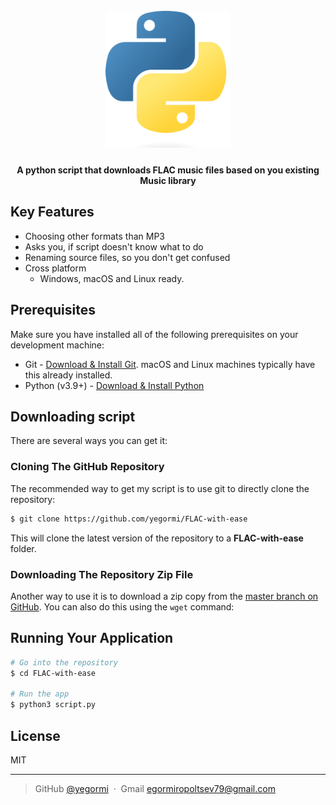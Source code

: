 <h1 align="center">
  <br>
  <a href="https://github.com/yegormi/FLAC-with-ease"><img src="https://raw.githubusercontent.com/yegormi/FLAC-with-ease/main/img/icon.png" alt="Pomolectron" width="200"></a>
  <br>
</h1>

<h4 align="center">A python script that downloads FLAC music files based on you existing Music library</h4>

## Key Features

* Choosing other formats than MP3
* Asks you, if script doesn't know what to do
* Renaming source files, so you don't get confused
* Cross platform
  - Windows, macOS and Linux ready.

## Prerequisites
Make sure you have installed all of the following prerequisites on your development machine:
* Git - [Download & Install Git](https://git-scm.com/downloads). macOS and Linux machines typically have this already installed.
* Python (v3.9+) - [Download & Install Python](https://www.python.org/downloads/)

## Downloading script
There are several ways you can get it:

### Cloning The GitHub Repository
The recommended way to get my script is to use git to directly clone the repository:

```bash
$ git clone https://github.com/yegormi/FLAC-with-ease
```

This will clone the latest version of the repository to a **FLAC-with-ease** folder.

### Downloading The Repository Zip File
Another way to use it is to download a zip copy from the [master branch on GitHub](https://github.com/yegormi/FLAC-with-ease/archive/refs/heads/main.zip). You can also do this using the `wget` command:

## Running Your Application

```bash
# Go into the repository
$ cd FLAC-with-ease

# Run the app
$ python3 script.py
```

## License

MIT

---


> GitHub [@yegormi](https://github.com/yegormi) &nbsp;&middot;&nbsp;
> Gmail [egormiropoltsev79@gmail.com](mailto:egormiropoltsev79@gmail.com)
